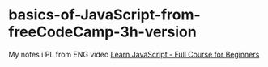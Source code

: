 # basics-of-JavaScript-from-freeCodeCamp-3h-version
My notes i PL from ENG video
[Learn JavaScript - Full Course for Beginners ](https://www.youtube.com/watch?v=PkZNo7MFNFg&t=872s&ab_channel=freeCodeCamp.org)
